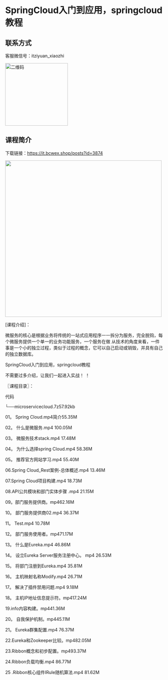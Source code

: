 # SpringCloud入门到应用，springcloud教程

## 联系方式

客服微信号：itziyuan_xiaozhi

<img src="https://ziyuanyun.oss-cn-guangzhou.aliyuncs.com/common/20240614073449/666b82192834a.jpg" width="200" height="200" alt="二维码">

## 课程简介

下载链接：https://it.bcwex.shop/posts?id=3874

<img src="https://ziyuanyun.oss-cn-guangzhou.aliyuncs.com/yun/20240515185403/6644944b756c6.jpg" width="500" alt="">

  [课程介绍]：

 微服务的核心是根据业务将传统的一站式应用程序一一拆分为服务，完全脱钩，每个微服务提供一个单一的业务功能服务，一个服务在做 从技术的角度来看，一件事是一个小的独立过程，类似于过程的概念，它可以自己启动或销毁，并具有自己的独立数据库。

 SpringCloud入门到应用，springcloud教程



 不需要过多介绍，让我们一起进入实战！ ！

 〖课程目录〗：

 代码

 └──microservicecloud.7z57.92kb

 01。 Spring Cloud.mp4简介55.35M

 02。 什么是微服务.mp4 100.05M

 03。 微服务技术stack.mp4 17.48M

 04。 为什么选择spring Cloud.mp4 58.36M

 05。 推荐官方网站学习.mp4 55.40M

 06.Spring Cloud_Rest案例-总体概述.mp4 13.46M

 07.Spring Cloud项目构建.mp4 18.73M

 08.API公共模块和部门实体步骤 .mp4 21.15M

 09。部门服务提供商。mp462.16M

 10。 部门服务提供商02.mp4 36.37M

 11。 Test.mp4 10.78M

 12。 部门服务使用者。mp471.17M

 13。 什么是Eureka.mp4 46.86M

 14。 设立Eureka Server服务注册中心。 mp4 26.53M

 15。 将部门注册到Eureka.mp4 35.81M

 16。 主机映射名称Modify.mp4 26.71M

 17。 解决了插件禁用问题.mp4 9.18M

 18。 主机IP地址信息提示符。mp417.24M

 19.info内容构建。mp441.36M

 20。 自我保护机制。mp445.11M

 21。 Eureka群集配置.mp4 76.37M

 22.Eureka和Zookeeper比较。mp482.05M

 23.Ribbon概念和初步配置。mp493.37M

 24.Ribbon负载均衡.mp4 86.77M

 25 .Ribbon核心组件IRule随机算法.mp4 81.62M

  